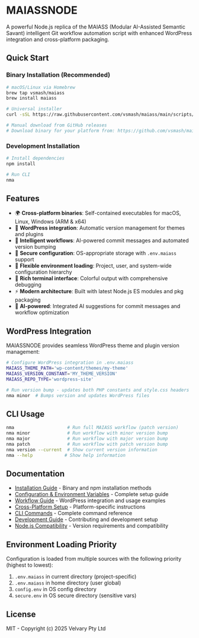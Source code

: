 # MAIASSNODE

A powerful Node.js replica of the MAIASS (Modular AI-Assisted Semantic Savant) intelligent Git workflow automation script with enhanced WordPress integration and cross-platform packaging.

## Quick Start

### Binary Installation (Recommended)
```bash
# macOS/Linux via Homebrew
brew tap vsmash/maiass
brew install maiass

# Universal installer
curl -sSL https://raw.githubusercontent.com/vsmash/maiass/main/scripts/install.sh | bash

# Manual download from GitHub releases
# Download binary for your platform from: https://github.com/vsmash/maiass/releases
```

### Development Installation
```bash
# Install dependencies
npm install

# Run CLI
nma
```

## Features

- 🌍 **Cross-platform binaries**: Self-contained executables for macOS, Linux, Windows (ARM & x64)
- 🔌 **WordPress integration**: Automatic version management for themes and plugins
- 🚀 **Intelligent workflows**: AI-powered commit messages and automated version bumping
- 🔐 **Secure configuration**: OS-appropriate storage with `.env.maiass` support
- 📁 **Flexible environment loading**: Project, user, and system-wide configuration hierarchy
- 🎨 **Rich terminal interface**: Colorful output with comprehensive debugging
- ⚡ **Modern architecture**: Built with latest Node.js ES modules and pkg packaging
- 🤖 **AI-powered**: Integrated AI suggestions for commit messages and workflow optimization

## WordPress Integration

MAIASSNODE provides seamless WordPress theme and plugin version management:

```bash
# Configure WordPress integration in .env.maiass
MAIASS_THEME_PATH='wp-content/themes/my-theme'
MAIASS_VERSION_CONSTANT='MY_THEME_VERSION'
MAIASS_REPO_TYPE='wordpress-site'

# Run version bump - updates both PHP constants and style.css headers
nma minor  # Bumps version and updates WordPress files
```

## CLI Usage

```bash
nma                    # Run full MAIASS workflow (patch version)
nma minor              # Run workflow with minor version bump
nma major              # Run workflow with major version bump
nma patch              # Run workflow with patch version bump
nma version --current  # Show current version information
nma --help            # Show help information
```

## Documentation

- [Installation Guide](./installation-guide.md) - Binary and npm installation methods
- [Configuration & Environment Variables](./configuration.md) - Complete setup guide
- [Workflow Guide](./workflow.md) - WordPress integration and usage examples
- [Cross-Platform Setup](./cross-platform.md) - Platform-specific instructions
- [CLI Commands](./commands.md) - Complete command reference
- [Development Guide](./development.md) - Contributing and development setup
- [Node.js Compatibility](./node-compatibility.md) - Version requirements and compatibility

## Environment Loading Priority

Configuration is loaded from multiple sources with the following priority (highest to lowest):

1. `.env.maiass` in current directory (project-specific)
2. `.env.maiass` in home directory (user global)
3. `config.env` in OS config directory
4. `secure.env` in OS secure directory (sensitive vars)

## License

MIT - Copyright (c) 2025 Velvary Pty Ltd